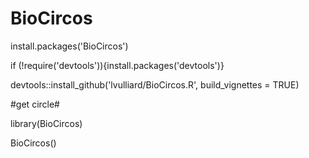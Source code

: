 # BioCircos 

  
install.packages('BioCircos')

if (!require('devtools')){install.packages('devtools')}

devtools::install_github('lvulliard/BioCircos.R', build_vignettes = TRUE)


#get circle#
  
library(BioCircos)

BioCircos()




